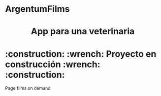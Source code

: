 <h1>ArgentumFilms</h1> 
<h1 align="center"> App para una veterinaria </h1> 
<h1>:construction: :wrench: Proyecto en construcción :wrench: :construction:</h1>

 Page films on demand

